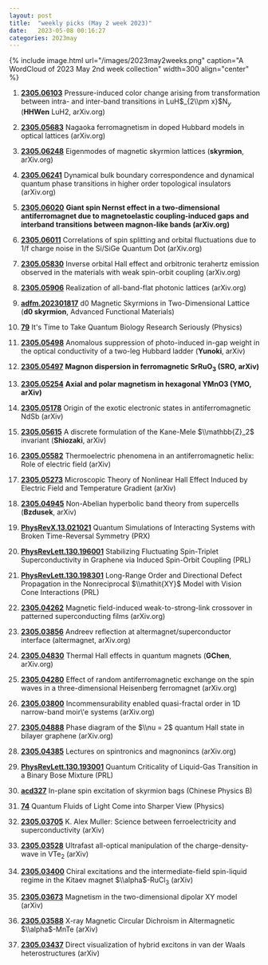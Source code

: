```yaml
---
layout: post
title:  "weekly picks (May 2 week 2023)"
date:   2023-05-08 00:16:27
categories: 2023may
---
```



{% include image.html url="/images/2023may2weeks.png" caption="A WordCloud of 2023 May 2nd week collection" width=300 align="center" %}



1. **[2305.06103](http://arxiv.org/abs/2305.06103)** Pressure-induced color change arising from transformation between intra- and inter-band transitions in LuH$_{2\\pm x}$N$_{y}$ (**HHWen** LuH2, arXiv.org)

1. **[2305.05683](http://arxiv.org/abs/2305.05683)** Nagaoka ferromagnetism in doped Hubbard models in optical lattices (arXiv.org)

1. **[2305.06248](http://arxiv.org/abs/2305.06248)** Eigenmodes of magnetic skyrmion lattices (**skyrmion**, arXiv.org)

1. **[2305.06241](http://arxiv.org/abs/2305.06241)** Dynamical bulk boundary correspondence and dynamical quantum phase transitions in higher order topological insulators (arXiv.org)

1. **[2305.06020](http://arxiv.org/abs/2305.06020)** **Giant spin Nernst effect in a two-dimensional antiferromagnet due to magnetoelastic coupling-induced gaps and interband transitions between magnon-like bands (arXiv.org)**

1. **[2305.06011](http://arxiv.org/abs/2305.06011)** Correlations of spin splitting and orbital fluctuations due to 1/f charge noise in the Si/SiGe Quantum Dot (arXiv.org)

1. **[2305.05830](http://arxiv.org/abs/2305.05830)** Inverse orbital Hall effect and orbitronic terahertz emission observed in the materials with weak spin-orbit coupling (arXiv.org)

1. **[2305.05906](http://arxiv.org/abs/2305.05906)** Realization of all-band-flat photonic lattices (arXiv.org)

1. **[adfm.202301817](https://onlinelibrary.wiley.com/doi/abs/10.1002/adfm.202301817)** d0 Magnetic Skyrmions in Two-Dimensional Lattice (**d0 skyrmion**, Advanced Functional Materials)

1. **[79](https://physics.aps.org/articles/v16/79)** It's Time to Take Quantum Biology Research Seriously (Physics)




1. **[2305.05498](http://arxiv.org/abs/2305.05498)** Anomalous suppression of photo-induced in-gap weight in the optical conductivity of a two-leg Hubbard ladder (**Yunoki**, arXiv)

1. **[2305.05497](http://arxiv.org/abs/2305.05497)** **Magnon dispersion in ferromagnetic SrRuO$_3$ (SRO, arXiv)**

1. **[2305.05254](http://arxiv.org/abs/2305.05254)** **Axial and polar magnetism in hexagonal YMnO3 (YMO, arXiv)**

1. **[2305.05178](http://arxiv.org/abs/2305.05178)** Origin of the exotic electronic states in antiferromagnetic NdSb (arXiv)

1. **[2305.05615](http://arxiv.org/abs/2305.05615)** A discrete formulation of the Kane-Mele $\\mathbb{Z}_2$ invariant (**Shiozaki**, arXiv)

1. **[2305.05582](http://arxiv.org/abs/2305.05582)** Thermoelectric phenomena in an antiferromagnetic helix: Role of electric field (arXiv)

1. **[2305.05273](http://arxiv.org/abs/2305.05273)** Microscopic Theory of Nonlinear Hall Effect Induced by Electric Field and Temperature Gradient (arXiv)

1. **[2305.04945](http://arxiv.org/abs/2305.04945)** Non-Abelian hyperbolic band theory from supercells (**Bzdusek**, arXiv)

1. **[PhysRevX.13.021021](https://link.aps.org/doi/10.1103/PhysRevX.13.021021)** Quantum Simulations of Interacting Systems with Broken Time-Reversal Symmetry (PRX)

1. **[PhysRevLett.130.196001](https://link.aps.org/doi/10.1103/PhysRevLett.130.196001)** Stabilizing Fluctuating Spin-Triplet Superconductivity in Graphene via Induced Spin-Orbit Coupling (PRL)

1. **[PhysRevLett.130.198301](https://link.aps.org/doi/10.1103/PhysRevLett.130.198301)** Long-Range Order and Directional Defect Propagation in the Nonreciprocal $\\mathit{XY}$ Model with Vision Cone Interactions (PRL)




1. **[2305.04262](http://arxiv.org/abs/2305.04262)** Magnetic field-induced weak-to-strong-link crossover in patterned superconducting films (arXiv.org)

1. **[2305.03856](http://arxiv.org/abs/2305.03856)** Andreev reflection at altermagnet/superconductor interface (altermagnet, arXiv.org)

1. **[2305.04830](http://arxiv.org/abs/2305.04830)** Thermal Hall effects in quantum magnets (**GChen**, arXiv.org)

1. **[2305.04280](http://arxiv.org/abs/2305.04280)** Effect of random antiferromagnetic exchange on the spin waves in a three-dimensional Heisenberg ferromagnet (arXiv.org)

1. **[2305.03800](http://arxiv.org/abs/2305.03800)** Incommensurability enabled quasi-fractal order in 1D narrow-band moir\\'e systems (arXiv.org)

1. **[2305.04888](http://arxiv.org/abs/2305.04888)** Phase diagram of the $\\nu = 2$ quantum Hall state in bilayer graphene (arXiv.org)

1. **[2305.04385](http://arxiv.org/abs/2305.04385)** Lectures on spintronics and magnonincs (arXiv.org)

1. **[PhysRevLett.130.193001](https://link.aps.org/doi/10.1103/PhysRevLett.130.193001)** Quantum Criticality of Liquid-Gas Transition in a Binary Bose Mixture (PRL)

1. **[acd327](http://iopscience.iop.org/article/10.1088/1674-1056/acd327)** In-plane spin excitation of skyrmion bags (Chinese Physics B)

1. **[74](https://physics.aps.org/articles/v16/74)** Quantum Fluids of Light Come into Sharper View (Physics)




1. **[2305.03705](http://arxiv.org/abs/2305.03705)** K. Alex Muller: Science between ferroelectricity and superconductivity (arXiv)

1. **[2305.03528](http://arxiv.org/abs/2305.03528)** Ultrafast all-optical manipulation of the charge-density-wave in VTe$_{2}$ (arXiv)

1. **[2305.03400](http://arxiv.org/abs/2305.03400)** Chiral excitations and the intermediate-field spin-liquid regime in the Kitaev magnet $\\alpha$-RuCl$_3$ (arXiv)

1. **[2305.03673](http://arxiv.org/abs/2305.03673)** Magnetism in the two-dimensional dipolar XY model (arXiv)

1. **[2305.03588](http://arxiv.org/abs/2305.03588)** X-ray Magnetic Circular Dichroism in Altermagnetic $\\alpha$-MnTe (arXiv)

1. **[2305.03437](http://arxiv.org/abs/2305.03437)** Direct visualization of hybrid excitons in van der Waals heterostructures (arXiv)
